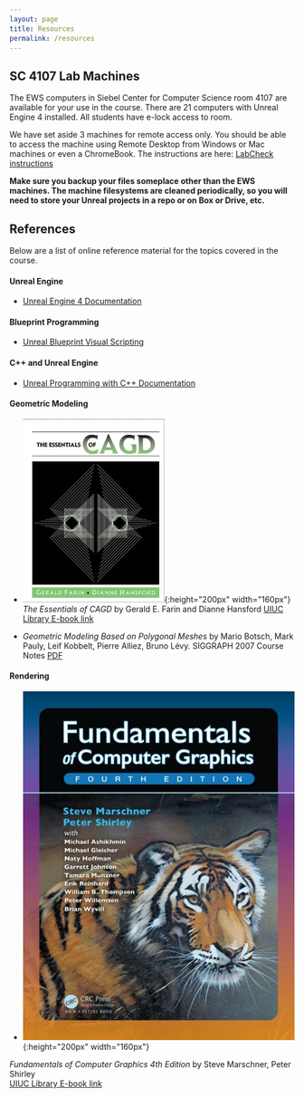 ```yaml
---
layout: page
title: Resources
permalink: /resources
---
```


## SC 4107 Lab Machines

The EWS computers in Siebel Center for Computer Science room 4107 are available  for your use in the course. There are 21 computers with Unreal Engine 4 installed. All students have e-lock access to room. 

We have set aside 3 machines for remote access only. You should be able to access the machine using Remote Desktop from Windows or Mac machines or even a ChromeBook. The instructions are here: [LabCheck instructions](https://answers.uillinois.edu/illinois.engineering/105329)

**Make sure you backup your files someplace other than the EWS machines. The machine filesystems are cleaned periodically, so you will need to store your Unreal  projects in a repo or on Box or Drive, etc.**

## References

Below are a list of online reference material for the topics covered in the course.

#### Unreal Engine

+ [Unreal Engine 4 Documentation](https://docs.unrealengine.com/4.27/en-US/)

#### Blueprint Programming 

+ [Unreal Blueprint Visual Scripting](https://docs.unrealengine.com/4.27/en-US/ProgrammingAndScripting/Blueprints/)

#### C++ and Unreal Engine

+ [Unreal Programming with C++ Documentation](https://docs.unrealengine.com/4.27/en-US/ProgrammingAndScripting/ProgrammingWithCPP/)

#### Geometric Modeling
+ ![Essentials of CAGD](/img/cagd.jpg){:height="200px" width="160px"}
_The Essentials of CAGD_ by  Gerald E. Farin and Dianne Hansford
[UIUC Library E-book link](https://i-share-uiu.primo.exlibrisgroup.com/permalink/01CARLI_UIU/gpjosq/alma99888760512205899)

+ _Geometric Modeling Based on Polygonal Meshes_ by  Mario Botsch,  Mark Pauly, Leif Kobbelt,  Pierre Alliez, Bruno Lévy. 
SIGGRAPH 2007 Course Notes [PDF](https://github.com/illinois-cs498gd/illinois-cs498gd.github.io/raw/main/Papers/2007_Meshes_Pauly_course_c23-reduced.pdf)

#### Rendering

+ ![Fundamentals of Computer Graphics 4th Edition by Steve Marschner, Peter Shirley](/img/shirley.jpg){:height="200px" width="160px"}

_Fundamentals of Computer Graphics 4th Edition_ by Steve Marschner, Peter Shirley  
[UIUC Library E-book link](https://i-share-uiu.primo.exlibrisgroup.com/permalink/01CARLI_UIU/gpjosq/alma99945011412205899)
